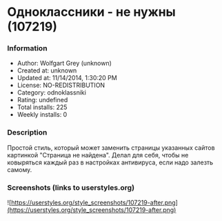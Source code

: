 # Одноклассники - не нужны (107219)

### Information
- Author: Wolfgart Grey (unknown)
- Created at: unknown
- Updated at: 11/14/2014, 1:30:20 PM
- License: NO-REDISTRIBUTION
- Category: odnoklassniki
- Rating: undefined
- Total installs: 225
- Weekly installs: 0


### Description
Простой стиль, который может заменить страницы указанных сайтов картинкой "Страница не найдена". Делал для себя, чтобы не ковыряться каждый раз в настройках антивируса, если надо залезть самому.


### Screenshots (links to userstyles.org)
![https://userstyles.org/style_screenshots/107219-after.png](https://userstyles.org/style_screenshots/107219-after.png)


